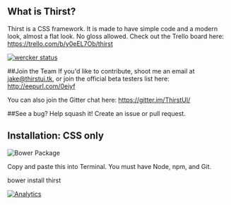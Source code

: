 ## What is Thirst?

Thirst is a CSS framework. It is made to have simple code and a modern look, almost a flat look. No gloss allowed.
Check out the Trello board here: https://trello.com/b/y0eEL7Ob/thirst

[![wercker status](https://app.wercker.com/status/f146c59c5a4e27dd8ff6c87663553b31/m "wercker status")](https://app.wercker.com/project/bykey/f146c59c5a4e27dd8ff6c87663553b31)

##Join the Team
If you'd like to contribute, shoot me an email at jake@thirstui.tk, or join the official beta testers list here: http://eepurl.com/0eiyf

You can also join the Gitter chat here: https://gitter.im/ThirstUI/

##See a bug? Help squash it! Create an issue or pull request.

## Installation: CSS only
![Bower Package](http://img.shields.io/badge/bower%20install-thirst-2ecc71.svg?style=flat)

Copy and paste this into Terminal. You must have Node, npm, and Git.

bower install thirst

[![Analytics](https://ga-beacon.appspot.com/UA-53505204-2/PhoenixUI/?pixel)](https://github.com/igrigorik/ga-beacon)
